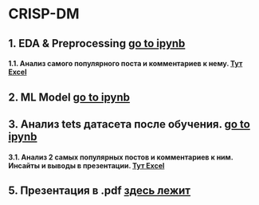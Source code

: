 # CRISP-DM
## 1. EDA & Preprocessing [go to ipynb](https://github.com/EgorLiutov22/ds_cup/blob/main/eda_preprocessing.ipynb)
#### 1.1. Анализ самого популярного поста и комментариев к нему. [Тут Excel](https://github.com/EgorLiutov22/ds_cup/blob/main/facebokIsDown.xlsx)
## 2. ML Model [go to ipynb]()
## 3. Анализ tets датасета после обучения. [go to ipynb](https://github.com/EgorLiutov22/ds_cup/blob/main/postprocessing.ipynb)
#### 3.1. Анализ 2 самых популярных постов и комментариев к ним. Инсайты и выводы в презентации. [Тут Excel](https://github.com/EgorLiutov22/ds_cup/blob/main/2_top_posts_testdf.xlsx)
## 5. Презентация в .pdf [здесь лежит]()
